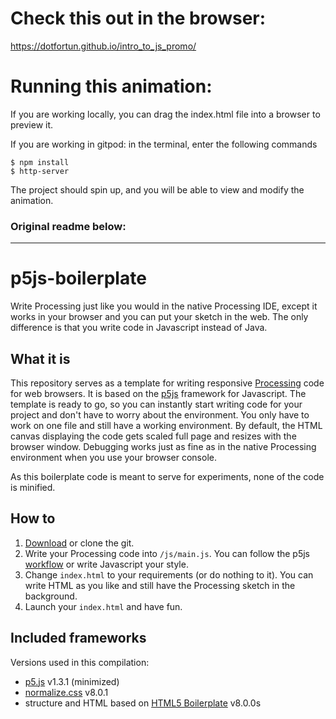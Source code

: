 # Check this out in the browser:

https://dotfortun.github.io/intro_to_js_promo/

# Running this animation:

If you are working locally, you can drag the index.html file into a browser to preview it.

If you are working in gitpod: in the terminal, enter the following commands
```
$ npm install
$ http-server
```

The project should spin up, and you will be able to view and modify the animation.

### Original readme below:

----

# p5js-boilerplate

Write Processing just like you would in the native Processing IDE, except it works in your browser and you can put your sketch in the web. The only difference is that you write code in Javascript instead of Java.

## What it is

This repository serves as a template for writing responsive [Processing](https://processing.org/) code for web browsers. It is based on the [p5js](http://p5js.org/) framework for Javascript. The template is ready to go, so you can instantly start writing code for your project and don't have to worry about the environment. You only have to work on one file and still have a working environment. By default, the HTML canvas displaying the code gets scaled full page and resizes with the browser window. Debugging works just as fine as in the native Processing environment when you use your browser console.

As this boilerplate code is meant to serve for experiments, none of the code is minified.

## How to

1. [Download](https://github.com/bsplt/p5js-boilerplate/archive/master.zip) or clone the git.
2. Write your Processing code into `/js/main.js`. You can follow the p5js [workflow](http://p5js.org/get-started/) or write Javascript your style.
3. Change `index.html` to your requirements (or do nothing to it). You can write HTML as you like and still have the Processing sketch in the background.
4. Launch your `index.html` and have fun.

## Included frameworks

Versions used in this compilation:

- [p5.js](http://p5js.org/) v1.3.1 (minimized)
- [normalize.css](https://github.com/anishathalye/?normalize) v8.0.1
- structure and HTML based on [HTML5 Boilerplate](https://html5boilerplate.com/) v8.0.0s
